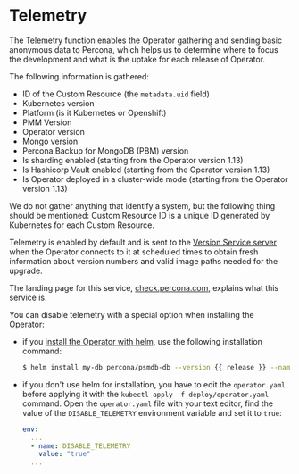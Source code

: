 # Telemetry

The Telemetry function enables the Operator gathering and sending basic anonymous data to Percona, which helps us to determine where to focus the development and what is the uptake for each release of Operator.

The following information is gathered:

* ID of the Custom Resource (the `metadata.uid` field)
* Kubernetes version
* Platform (is it Kubernetes or Openshift)
* PMM Version
* Operator version
* Mongo version
* Percona Backup for MongoDB (PBM) version
* Is sharding enabled (starting from the Operator version 1.13)
* Is Hashicorp Vault enabled (starting from the Operator version 1.13)
* Is Operator deployed in a cluster-wide mode (starting from the Operator version 1.13)

We do not gather anything that identify a system, but the following thing should be mentioned:
Custom Resource ID is a unique ID generated by Kubernetes for each Custom Resource.

Telemetry is enabled by default and is sent to the [Version Service server](update.md#automatic-upgrade) when the Operator connects to it at scheduled times to obtain fresh information about version numbers and valid image paths needed for the upgrade.

The landing page for this service, [check.percona.com](https://check.percona.com/), explains what this service is.

You can disable telemetry with a special option when installing the Operator:

* if you [install the Operator with helm](helm.md), use the following installation command:

  ``` {.bash data-prompt="$" }
  $ helm install my-db percona/psmdb-db --version {{ release }} --namespace my-namespace --set disable_telemetry="true"
  ```

* if you don't use helm for installation, you have to edit the `operator.yaml`
  before applying it with the `kubectl apply -f deploy/operator.yaml` command.
  Open the `operator.yaml` file with your text editor, find the value of the
  `DISABLE_TELEMETRY` environment variable and set it to `true`:

  ```yaml
  env:
    ...
    - name: DISABLE_TELEMETRY
      value: "true"
    ...
  ```
